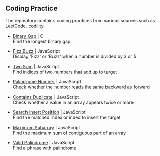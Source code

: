 ## Coding Practice
The repository contains coding practices from various sources such as LeetCode, codility.<br>   

- [Binary Gap](binaryGap.c) | C  
Find the longest binary gap  

- [Fizz Buzz](fizzBuzz.js) | JavaScript  
Display 'Fizz' or 'Buzz' when a number is divided by 3 or 5  

- [Two Sum](twoSum.js) | JavaScript  
Find indices of two numbers that add up to target  

- [Palindrome Number](palindromeNumber.js) | JavaScript  
Check whether the number reads the same backward as forward  

- [Contains Duplicate](containsDuplicate.js) | JavaScript  
Check whether a value in an array appears twice or more   

- [Search Insert Position](searchInsertPosition.js) | JavaScript  
Find the matched index or index to insert the target  

- [Maximum Subarray](maximumSubarray.js) | JavaScript  
Find the maximum sum of contiguous part of an array   

- [Valid Palindrome](validPalindrome.js) | JavaScript  
Find a phrase with palindrome  